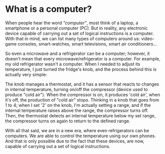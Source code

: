 # What is a computer?
When people hear the word _"computer"_, most think of a laptop, a smartphone or a personal computer (PC).
But in reality, any electronic device capable of carrying out a set of logical instructions is a computer.
With that in mind, we can list many types of computers around us: video-game consoles, smart-watches, smart televisions,
smart air conditioners... 

So even a microwave and a refrigerator can be a computer; however, it doesn't mean that every microwave/refrigerator 
is a computer. For example, my old refrigerator wasn't a computer. When I needed to adjust its temperature, I 
just turned the fridge's knob, and the process behind this is actually very simple:  

The knob manages a thermostat, and it has a sensor that reacts to changes in internal temperature, turning on/off the compressor (device used to produce "cold air").
When the compressor is on, it produces 'cold air', when it's off, the production of "cold air" stops.
Thinking in a knob that goes from 1 to 4; when I set '2' on the knob, I'm actually setting a range, and if the internal temperature raises above the range, the compressor
turns off. Then, the thermostat detects an internal temperature below my set range, the compressor turns on again to return to the defined range.

With all that said, we are in a new era, where even refrigerators can be computers. We are able to control 
the temperature using our own phones. And that is only possible due to the fact that these devices, are now, 
capable of carrying out a set of logical instructions.




